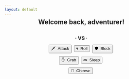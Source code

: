 ```yaml
---
layout: default
---
```

<meta name="twitter:card" content="summary" />
<meta name="twitter:site" content="{{ page.title }}" />
<meta name="twitter:title" content="{{ page.title }}" />
<meta name="twitter:image" content="{{ page.title_image }}" />

<script src="https://ajax.googleapis.com/ajax/libs/jquery/3.5.1/jquery.min.js"></script>
<script src="js/game_loop.js"></script>

<center>
<h2 style="margin-top:-8px;">Welcome back, adventurer!</h2>
<h4 id = "id_subtitle" style="margin:-8px"> </h4>
<p style="margin:18px;"></p>

<div class="card">
<h1 id = "id_emoji"/>
<h2 id = "id_name"/>
<h3 id = "id_stats" style="line-height:24px; margin-bottom:12px;"/>
<h4 id = "id_desc"/>
<h5 id = "id_team"/>
</div>

<p style="margin:9px;"></p>
<h3 style="margin:-2px">· VS ·</h3>
<p style="margin:9px;"></p>

<div class="toolbar">
<h4 id = "id_player_name" style="display:inline; font-weight:bold;"/><h3 id = "id_player_status" style="margin-bottom:0px; display:inline;"/>
<h4 id = "id_log" style="margin-top:6px; margin-bottom:2px"/>
</div>

<p style="margin:14px;"></p>
<button type = "button" id = "button_attack">🗡&nbsp;&nbsp;Attack</button>&nbsp;
<button type = "button" id = "button_roll">🌀&nbsp;&nbsp;Roll</button>&nbsp;
<button type = "button" id = "button_block">🛡&nbsp;&nbsp;Block</button>&nbsp;
<p style="margin:10px;"></p>
<button type = "button" id = "button_grab">✋&nbsp;&nbsp;Grab</button>&nbsp;
<button type = "button" id = "button_sleep">💤&nbsp;&nbsp;Sleep</button>&nbsp;
<p style="margin:10px;"></p>
<button type = "button" id = "button_cheese">🧀&nbsp;&nbsp;Cheese</button>&nbsp;

</center>
